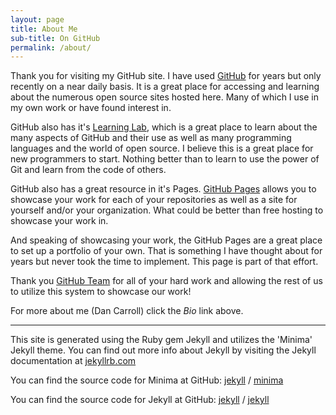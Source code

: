 ```yaml
---
layout: page
title: About Me
sub-title: On GitHub
permalink: /about/
---
```


Thank you for visiting my GitHub site. I have used [GitHub](https://github.com) for years but only recently on a near daily basis. It is a great place for accessing and learning about the numerous open source sites hosted here. Many of which I use in my own work or have found interest in.

GitHub also has it's [Learning Lab](https://lab.github.com/), which is a great place to learn about the many aspects of GitHub and their use as well as many programming languages and the world of open source. I believe this is a great place for new programmers to start. Nothing better than to learn to use the power of Git and learn from the code of others.

GitHub also has a great resource in it's Pages. [GitHub Pages](https://pages.github.com/) allows you to showcase your work for each of your repositories as well as a site for yourself and/or your organization. What could be better than free hosting to showcase your work in.

And speaking of showcasing your work, the GitHub Pages are a great place to set up a portfolio of your own. That is something I have thought about for years but never took the time to implement. This page is part of that effort.

Thank you [GitHub Team](https://github.com/about/leadership) for all of your hard work and allowing the rest of us to utilize this system to showcase our work!

For more about me (Dan Carroll) click the *Bio* link above.

____

This site is generated using the Ruby gem Jekyll and utilizes the 'Minima' Jekyll theme. You can find out more info about Jekyll by visiting the Jekyll documentation at [jekyllrb.com](https://jekyllrb.com/)

You can find the source code for Minima at GitHub:
[jekyll][jekyll-organization] /
[minima](https://github.com/jekyll/minima)

You can find the source code for Jekyll at GitHub:
[jekyll][jekyll-organization] /
[jekyll](https://github.com/jekyll/jekyll)


[jekyll-organization]: https://github.com/jekyll
